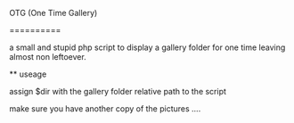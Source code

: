 OTG (One Time Gallery)

==========

a small and stupid php script to display a gallery folder for one time leaving almost non leftoever.

** useage

assign $dir with the gallery folder relative path to the script

make sure you have another copy of the pictures ....
